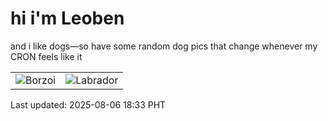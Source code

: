 # hi i'm Leoben

and i like dogs—so have some random dog pics that change whenever my CRON feels like it

|  |  |
|--------|----------|
| ![Borzoi](https://random-dog-vercel.vercel.app/api/random-borzoi?v=1754476402) | ![Labrador](https://random-dog-vercel.vercel.app/api/random-labrador?v=1754476402) |

Last updated: 2025-08-06 18:33 PHT
